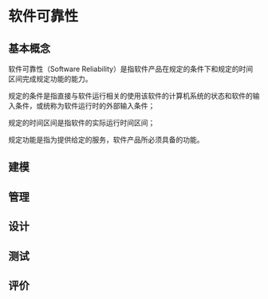 # 软件可靠性

## 基本概念

软件可靠性（Software Reliability）是指软件产品在规定的条件下和规定的时间区间完成规定功能的能力。

规定的条件是指直接与软件运行相关的使用该软件的计算机系统的状态和软件的输入条件，或统称为软件运行时的外部输入条件；

规定的时间区间是指软件的实际运行时间区间；

规定功能是指为提供给定的服务，软件产品所必须具备的功能。



## 建模



## 管理



## 设计

## 测试

## 评价

